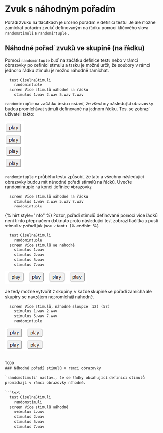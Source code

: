 # Zvuk s náhodným pořadím

Pořadí zvuků na tlačítkách je určeno pořadím v definici testu. Je ale možné zamíchat pořadím zvuků definovaným na řádku pomocí klíčového slova `randomstimuli` a `randomintuple` .

## Náhodné pořadí zvuků ve skupině \(na řádku\)

Pomocí `randomintuple` buď na začátku definice testu nebo v rámci obrazovky po definici stimulu a tasku je možné určit, že soubory v rámci jednoho řádku stimulu je možno náhodně zamíchat.

```text
  test CiselneStimuli
    randomintuple
  screen Více stimulů náhodně na řádku
    stimulus 1.wav 2.wav 5.wav 7.wav
```

`randomintuple` na začátku testu nastaví, že všechny následující obrazovky budou promíchávat stimuli definované na jednom řádku. Test se zobrazí uživateli takto:

![Ka&#x17E;d&#xFD; stimul m&#xE1; jedno tla&#x10D;&#xED;tko, nicm&#xE9;n&#x11B; prvn&#xED; tla&#x10D;&#xED;tko m&#xE1; 25% pravd&#x11B;podobnost, &#x17E;e p&#x159;ehraje 1.wav](../.gitbook/assets/image%20%289%29.png)

`randomintuple` v průběhu testu způsobí, že tato a všechny následující obrazovky budou mít náhodné pořadí stimulů na řádků. Uveďte randomintuple na konci definice obrazovky.

```text
  screen Více stimulů náhodně na řádku
    stimulus 1.wav 2.wav 5.wav 7.wav
    randomintuple
```

{% hint style="info" %}
Pozor, pořadí stimulů definované pomocí více řádků není tímto přepínačem dotknuto proto následující test zobrazí tlačítka a pustí stimuli v pořadí jak jsou v testu.
{% endhint %}

```text
  test CiselneStimuli
    randomintuple
  screen Více stimulů ne náhodně
    stimulus 1.wav 
    stimulus 2.wav 
    stimulus 5.wav 
    stimulus 7.wav
```

![Tla&#x10D;&#xED;tka pou&#x161;t&#xED; zvuky v po&#x159;ad&#xED; 1.wav, 2.wav, 5.wav, 7.wav](../.gitbook/assets/image%20%2811%29.png)

Je tedy možné vytvořit 2 skupiny, v každé skupině se pořadí zamíchá ale skupiny se navzájem nepromíchájí náhodně.

```text
  screen Více stimulů, náhodně sloupce (12) (57)
    stimulus 1.wav 2.wav 
    stimulus 5.wav 7.wav    
    randomintuple
```

![V prvn&#xED;m sloupci tla&#x10D;&#xED;tka p&#x159;ehraj&#xED; zvuky 1 a 2 po&#x159;ad&#xED; n&#xE1;hodn&#xE9;, druh&#xFD; sloupce obdobn&#x11B; pro zvuky 5 a 7](../.gitbook/assets/image%20%2814%29.png)

```text

TODO
### Náhodné pořadí stimulů v rámci obrazovky

`randomstimuli` nastaví, že se řádky obsahující definici stimulů promíchají v rámci obrazovky náhodně.

```text
  test CiselneStimuli
    randomstimuli
  screen Více stimulů náhodně
    stimulus 1.wav 
    stimulus 2.wav 
    stimulus 5.wav 
    stimulus 7.wav
```
```

